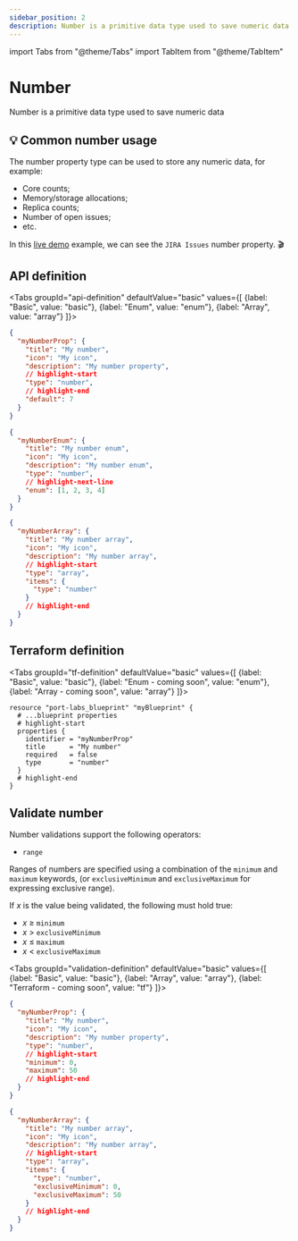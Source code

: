 ```yaml
---
sidebar_position: 2
description: Number is a primitive data type used to save numeric data
---
```


import Tabs from "@theme/Tabs"
import TabItem from "@theme/TabItem"

# Number

Number is a primitive data type used to save numeric data

## 💡 Common number usage

The number property type can be used to store any numeric data, for example:

- Core counts;
- Memory/storage allocations;
- Replica counts;
- Number of open issues;
- etc.

In this [live demo](https://demo.getport.io/services) example, we can see the `JIRA Issues` number property. 🎬

## API definition

<Tabs groupId="api-definition" defaultValue="basic" values={[
{label: "Basic", value: "basic"},
{label: "Enum", value: "enum"},
{label: "Array", value: "array"}
]}>

<TabItem value="basic">

```json showLineNumbers
{
  "myNumberProp": {
    "title": "My number",
    "icon": "My icon",
    "description": "My number property",
    // highlight-start
    "type": "number",
    // highlight-end
    "default": 7
  }
}
```

</TabItem>
<TabItem value="enum">

```json showLineNumbers
{
  "myNumberEnum": {
    "title": "My number enum",
    "icon": "My icon",
    "description": "My number enum",
    "type": "number",
    // highlight-next-line
    "enum": [1, 2, 3, 4]
  }
}
```

</TabItem>
<TabItem value="array">

```json showLineNumbers
{
  "myNumberArray": {
    "title": "My number array",
    "icon": "My icon",
    "description": "My number array",
    // highlight-start
    "type": "array",
    "items": {
      "type": "number"
    }
    // highlight-end
  }
}
```

</TabItem>
</Tabs>

## Terraform definition

<Tabs groupId="tf-definition" defaultValue="basic" values={[
{label: "Basic", value: "basic"},
{label: "Enum - coming soon", value: "enum"},
{label: "Array - coming soon", value: "array"}
]}>

<TabItem value="basic">

```hcl showLineNumbers
resource "port-labs_blueprint" "myBlueprint" {
  # ...blueprint properties
  # highlight-start
  properties {
    identifier = "myNumberProp"
    title      = "My number"
    required   = false
    type       = "number"
  }
  # highlight-end
}
```

</TabItem>
</Tabs>

## Validate number

Number validations support the following operators:

- `range`

Ranges of numbers are specified using a combination of the `minimum` and `maximum` keywords, (or `exclusiveMinimum` and `exclusiveMaximum` for expressing exclusive range).

If _x_ is the value being validated, the following must hold true:

- _x_ ≥ `minimum`
- _x_ > `exclusiveMinimum`
- _x_ ≤ `maximum`
- _x_ < `exclusiveMaximum`

<Tabs groupId="validation-definition" defaultValue="basic" values={[
{label: "Basic", value: "basic"},
{label: "Array", value: "array"},
{label: "Terraform - coming soon", value: "tf"}
]}>

<TabItem value="basic">

```json showLineNumbers
{
  "myNumberProp": {
    "title": "My number",
    "icon": "My icon",
    "description": "My number property",
    "type": "number",
    // highlight-start
    "minimum": 0,
    "maximum": 50
    // highlight-end
  }
}
```

</TabItem>

<TabItem value="array">

```json showLineNumbers
{
  "myNumberArray": {
    "title": "My number array",
    "icon": "My icon",
    "description": "My number array",
    // highlight-start
    "type": "array",
    "items": {
      "type": "number",
      "exclusiveMinimum": 0,
      "exclusiveMaximum": 50
    }
    // highlight-end
  }
}
```

</TabItem>
</Tabs>
